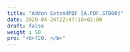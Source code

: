 ```yaml
---
title: "Addon ExtendPDF [A.PDF.STD00]"
date: 2020-04-24T22:47:10+02:00
draft: false
weight : 50
pre: "<b>720. </b>"
---
```


